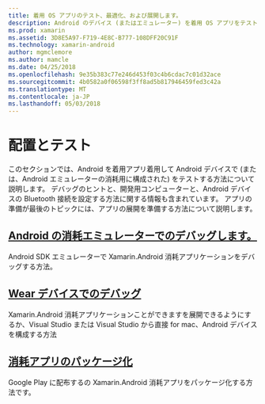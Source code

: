```yaml
---
title: 着用 OS アプリのテスト、最適化、および展開します。
description: Android のデバイス (またはエミュレーター) を着用 OS アプリをテストし、展開用に準備する方法。
ms.prod: xamarin
ms.assetid: 3D8E5A97-F719-4E8C-B777-108DFF20C91F
ms.technology: xamarin-android
author: mgmclemore
ms.author: mamcle
ms.date: 04/25/2018
ms.openlocfilehash: 9e35b383c77e246d453f03c4b6cdac7c01d32ace
ms.sourcegitcommit: 4b0582a0f06598f3ff8ad5b817946459fed3c42a
ms.translationtype: MT
ms.contentlocale: ja-JP
ms.lasthandoff: 05/03/2018
---
```

# <a name="deployment-and-testing"></a>配置とテスト

このセクションでは、Android を着用アプリ着用して Android デバイスで (または、Android エミュレーターの消耗用に構成された) をテストする方法について説明します。 デバッグのヒントと、開発用コンピューターと、Android デバイスの Bluetooth 接続を設定する方法に関する情報も含まれています。
アプリの準備が最後のトピックには、アプリの展開を準備する方法について説明します。

## <a name="debug-android-wear-on-an-emulatorandroidweardeploy-testdebug-on-emulatormd"></a>[Android の消耗エミュレーターでのデバッグします。](~/android/wear/deploy-test/debug-on-emulator.md)

Android SDK エミュレーターで Xamarin.Android 消耗アプリケーションをデバッグする方法。

## <a name="debug-on-a-wear-deviceandroidweardeploy-testdebug-on-devicemd"></a>[Wear デバイスでのデバッグ](~/android/wear/deploy-test/debug-on-device.md)

Xamarin.Android 消耗アプリケーションことができますを展開できるようにするか、Visual Studio または Visual Studio から直接 for mac、Android デバイスを構成する方法

##  <a name="packaging-wear-appsandroidweardeploy-testpackagingmd"></a>[消耗アプリのパッケージ化](~/android/wear/deploy-test/packaging.md)

Google Play に配布するの Xamarin.Android 消耗アプリをパッケージ化する方法です。

